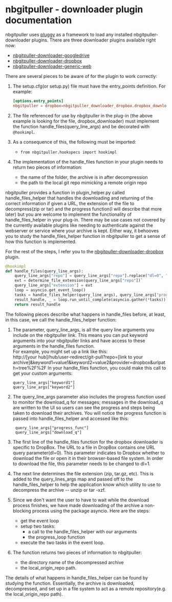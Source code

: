 # nbgitpuller - downloader plugin documentation

nbgitpuller uses [pluggy](https://pluggy.readthedocs.io/en/stable/) as a framework
to load any installed nbgitpuller-downloader plugins. There are three downloader plugins
available right now:
- [nbgitpuller-downloader-googledrive](https://github.com/jupyterhub/nbgitpuller-downloader-googledrive)
- [nbgitpuller-downloader-dropbox](https://github.com/jupyterhub/nbgitpuller-downloader-dropbox)
- [nbgitpuller-downloader-generic-web](https://github.com/jupyterhub/nbgitpuller-downloader-generic-web)


There are several pieces to be aware of for the plugin to work correctly:
1. The setup.cfg(or setup.py) file must have the entry_points definition.
For example:  

   ```toml
   [options.entry_points]  
   nbgitpuller = dropbox=nbgitpuller_downloader_dropbox.dropbox_downloader
   ```

2. The file referenced for use by nbgitpuller in the plug-in (the above example is looking for the 
file, dropbox_downloader) must implement the function handle_files(query_line_args) and be decorated with `@hookimpl`.
3. As a consequence of this, the following must be imported:
    - `from nbgitpuller.hookspecs import hookimpl`
4. The implementation of the handle_files function in your plugin needs to return
   two pieces of information:
   - the name of the folder, the archive is in after decompression
   - the path to the local git repo mimicking a remote origin repo
   
nbgitpuller provides a function in plugin_helper.py called handle_files_helper that handles the downloading
and returning of the correct information if given a URL, the extension of the
file to decompress(zip or tar) and the progress function(I will describe that
more later) but you are welcome to implement the functionality of handle_files_helper in your
plug-in. There may be use cases not covered by the currently available plugins like needing to authenticate against
the webserver or service where your archive is kept. Either way, it behooves you
to study the handle_files_helper function in nbgitpuller to get a sense of how this function
is implemented.

For the rest of the steps, I refer you to the [nbgitpuller-downloader-dropbox](https://github.com/jupyterhub/nbgitpuller-downloader-dropbox) plugin.  

```python
@hookimpl  
def handle_files(query_line_args):
    query_line_args["repo"] = query_line_args["repo"].replace("dl=0", "dl=1")  # dropbox: dl set to 1  
    ext = determine_file_extension(query_line_args["repo"])`  
    query_line_args["extension"] = ext
    loop = asyncio.get_event_loop()
    tasks = handle_files_helper(query_line_args), query_line_args["progress_func"]()
    result_handle, _ = loop.run_until_complete(asyncio.gather(*tasks))
    return result_handle
```

The following pieces describe what happens in handle_files before, at least, in this case, we call
the handle_files_helper function:  

1) The parameter, query_line_args, is all the query line arguments you include on the nbgitpuller link. This means you 
   can put keyword arguments into your nbgitpuller links and have access to these arguments in the handle_files
   function.   
   For example, you might set up a link like this:   
   http://[your hub]/hub/user-redirect/git-pull?repo=[link to your archive]&keyword1=value1&keyword2=value2&provider=dropbox&urlpath=tree%2F%2F
   In your handle_files function, you could make this call to get your custom arguments:

   ```
   query_line_args["keyword1"]
   query_line_args["keyword2"]
   ```
2) The query_line_args parameter also includes the progress function used to monitor the download_q
   for messages; messages in the download_q are written to the UI so users can see the progress and 
   steps being taken to download their archives. You will notice the progress function is passed into 
   handle_files_helper and accessed like this:
   ```
    query_line_args["progress_func"]
    query_line_args["download_q"]
   ```
3) The first line of the handle_files function for the dropbox downloader is specific to DropBox. The URL to a file
   in DropBox contains one URL query parameter(dl=0). This parameter indicates to Dropbox whether to download the
   file or open it in their browser-based file system. In order to download the file, this parameter
   needs to be changed to dl=1. 
4) The next line determines the file extension (zip, tar.gz, etc).
   This is added to the query_lines_args map and passed off to the handle_files_helper to
   help the application know which utility to use to decompress the archive -- unzip or tar -xzf.
5) Since we don't want the user to have to wait while the download process finishes, we have made
   downloading of the archive a non-blocking process using the package asyncio. Here are the steps:
    - get the event loop
    - setup two tasks:
        - a call to the handle_files_helper with our arguments
        - the progress_loop function
    - execute the two tasks in the event loop.
6) The function returns two pieces of information to nbgitpuller:
    - the directory name of the decompressed archive
    - the local_origin_repo path.

The details of what happens in handle_files_helper can be found by studying the function. Essentially, the archive is downloaded, decompressed, and set up in a file
system to act as a remote repository(e.g. the local_origin_repo path).


